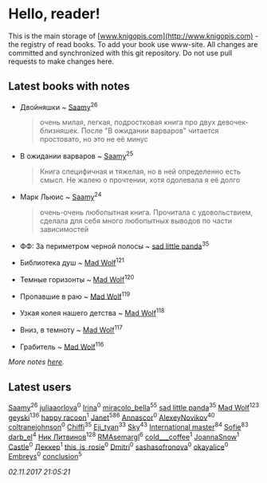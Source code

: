 # Hello, reader!
This is the main storage of [www.knigopis.com](http://www.knigopis.com) - the registry of read books.
To add your book use www-site. All changes are committed and synchronized with this git repository.
Do not use pull requests to make changes here.


## Latest books with notes
* Двойняшки ~ [Saamy](users/115/115226508-vkontakte)<sup>26</sup>
    > очень милая, легкая, подростковая книга про двух девочек-близняшек. После "В ожидании варваров" читается простовато, но это не её минус

* В ожидании варваров ~ [Saamy](users/115/115226508-vkontakte)<sup>25</sup>
    > Книга специфичная и тяжелая, но в ней определенно есть смысл. Не жалею о прочтении, хотя одолевала я её долго

* Марк Льюис ~ [Saamy](users/115/115226508-vkontakte)<sup>24</sup>
    > очень-очень любопытная книга. Прочитала с удовольствием, сделала для себя много любопытных выводов по части зависимостей

* ФФ: За периметром черной полосы ~ [sad little panda](users/188/1882525281990290-facebook)<sup>35</sup>

* Библиотека душ ~ [Mad Wolf](users/947/94738840-vkontakte)<sup>121</sup>

* Темные горизонты ~ [Mad Wolf](users/947/94738840-vkontakte)<sup>120</sup>

* Пропавшие в раю ~ [Mad Wolf](users/947/94738840-vkontakte)<sup>119</sup>

* Узкая колея нашего детства ~ [Mad Wolf](users/947/94738840-vkontakte)<sup>118</sup>

* Вниз, в темноту ~ [Mad Wolf](users/947/94738840-vkontakte)<sup>117</sup>

* Грабитель ~ [Mad Wolf](users/947/94738840-vkontakte)<sup>116</sup>


_More notes [here](latest_books_with_notes.md)._


## Latest users
[Saamy](users/115/115226508-vkontakte)<sup>26</sup> 
[juliaaorlova](users/159/159437508-vkontakte)<sup>0</sup> 
[Irina](users/113/113960663475359392680-google)<sup>0</sup> 
[miracolo_bella](users/180/180139283-vkontakte)<sup>55</sup> 
[sad little panda](users/188/1882525281990290-facebook)<sup>35</sup> 
[Mad Wolf](users/947/94738840-vkontakte)<sup>123</sup> 
[geyski](users/221/221959664-vkontakte)<sup>136</sup> 
[happy racoon](users/111/111457946792566623164-google)<sup>1</sup> 
[Janet](users/108/108113656204404967440-google)<sup>586</sup> 
[Annascor](users/103/103601326114648384406-google)<sup>0</sup> 
[AlexeyNovikov](users/170/170278332-vkontakte)<sup>40</sup> 
[coltranejohnson](users/330/330150317-vkontakte)<sup>0</sup> 
[Chiffi](users/105/105831994080785626680-google)<sup>35</sup> 
[Eji_tyan](users/235/2352103981-twitter)<sup>33</sup> 
[Sky](users/118/118049897850017649660-google)<sup>43</sup> 
[International master](users/741/74140988-vkontakte)<sup>84</sup> 
[Sofie](users/485/48568611-vkontakte)<sup>83</sup> 
[darb_el](users/184/184135339-vkontakte)<sup>4</sup> 
[Ник Литвинов](users/241/241974816-vkontakte)<sup>128</sup> 
[RMAsemargl](users/117/117414656376251989959-google)<sup>6</sup> 
[cold___coffee](users/133/133246162-vkontakte)<sup>1</sup> 
[JoannaSnow](users/700/700734347037442048-twitter)<sup>1</sup> 
[Castle](users/470/4702922780965857287-mailru)<sup>0</sup> 
[Деккер](users/726/726970827489875-facebook)<sup>1</sup> 
[this_is_rosie](users/349/34950345-vkontakte)<sup>0</sup> 
[Dmitri](users/116/116430475654644004490-google)<sup>0</sup> 
[sashasofronova](users/445/445680033-vkontakte)<sup>0</sup> 
[okayalice](users/874/8746270-vkontakte)<sup>0</sup> 
[Embreys](users/435/435613843-vkontakte)<sup>0</sup> 
[conclusion](users/367/367948211-vkontakte)<sup>5</sup> 


_02.11.2017 21:05:21_
